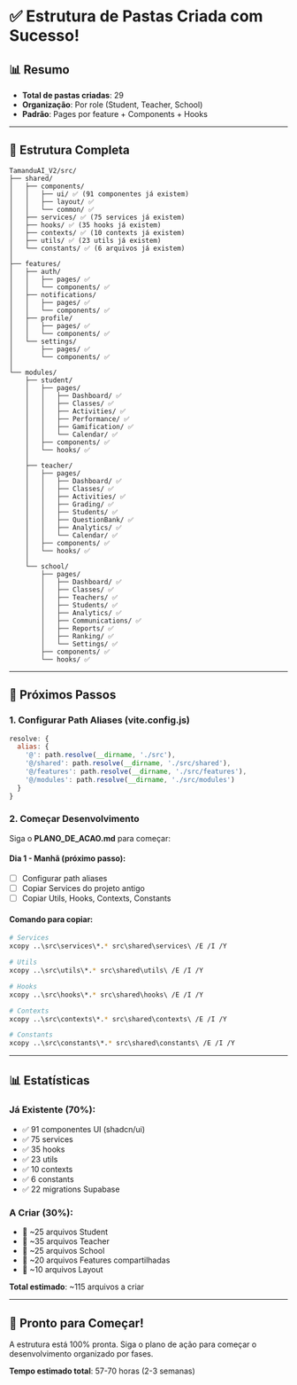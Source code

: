 # ✅ Estrutura de Pastas Criada com Sucesso!

## 📊 Resumo
- **Total de pastas criadas**: 29
- **Organização**: Por role (Student, Teacher, School)
- **Padrão**: Pages por feature + Components + Hooks

---

## 📁 Estrutura Completa

```
TamanduAI_V2/src/
├── shared/
│   ├── components/
│   │   ├── ui/ ✅ (91 componentes já existem)
│   │   ├── layout/ ✅
│   │   └── common/ ✅
│   ├── services/ ✅ (75 services já existem)
│   ├── hooks/ ✅ (35 hooks já existem)
│   ├── contexts/ ✅ (10 contexts já existem)
│   ├── utils/ ✅ (23 utils já existem)
│   └── constants/ ✅ (6 arquivos já existem)
│
├── features/
│   ├── auth/
│   │   ├── pages/ ✅
│   │   └── components/ ✅
│   ├── notifications/
│   │   ├── pages/ ✅
│   │   └── components/ ✅
│   ├── profile/
│   │   ├── pages/ ✅
│   │   └── components/ ✅
│   └── settings/
│       ├── pages/ ✅
│       └── components/ ✅
│
└── modules/
    ├── student/
    │   ├── pages/
    │   │   ├── Dashboard/ ✅
    │   │   ├── Classes/ ✅
    │   │   ├── Activities/ ✅
    │   │   ├── Performance/ ✅
    │   │   ├── Gamification/ ✅
    │   │   └── Calendar/ ✅
    │   ├── components/ ✅
    │   └── hooks/ ✅
    │
    ├── teacher/
    │   ├── pages/
    │   │   ├── Dashboard/ ✅
    │   │   ├── Classes/ ✅
    │   │   ├── Activities/ ✅
    │   │   ├── Grading/ ✅
    │   │   ├── Students/ ✅
    │   │   ├── QuestionBank/ ✅
    │   │   ├── Analytics/ ✅
    │   │   └── Calendar/ ✅
    │   ├── components/ ✅
    │   └── hooks/ ✅
    │
    └── school/
        ├── pages/
        │   ├── Dashboard/ ✅
        │   ├── Classes/ ✅
        │   ├── Teachers/ ✅
        │   ├── Students/ ✅
        │   ├── Analytics/ ✅
        │   ├── Communications/ ✅
        │   ├── Reports/ ✅
        │   ├── Ranking/ ✅
        │   └── Settings/ ✅
        ├── components/ ✅
        └── hooks/ ✅
```

---

## 🎯 Próximos Passos

### 1. **Configurar Path Aliases (vite.config.js)**
```javascript
resolve: {
  alias: {
    '@': path.resolve(__dirname, './src'),
    '@/shared': path.resolve(__dirname, './src/shared'),
    '@/features': path.resolve(__dirname, './src/features'),
    '@/modules': path.resolve(__dirname, './src/modules')
  }
}
```

### 2. **Começar Desenvolvimento**

Siga o **PLANO_DE_ACAO.md** para começar:

#### Dia 1 - Manhã (próximo passo):
- [ ] Configurar path aliases
- [ ] Copiar Services do projeto antigo
- [ ] Copiar Utils, Hooks, Contexts, Constants

#### Comando para copiar:
```bash
# Services
xcopy ..\src\services\*.* src\shared\services\ /E /I /Y

# Utils
xcopy ..\src\utils\*.* src\shared\utils\ /E /I /Y

# Hooks
xcopy ..\src\hooks\*.* src\shared\hooks\ /E /I /Y

# Contexts
xcopy ..\src\contexts\*.* src\shared\contexts\ /E /I /Y

# Constants
xcopy ..\src\constants\*.* src\shared\constants\ /E /I /Y
```

---

## 📊 Estatísticas

### Já Existente (70%):
- ✅ 91 componentes UI (shadcn/ui)
- ✅ 75 services
- ✅ 35 hooks
- ✅ 23 utils
- ✅ 10 contexts
- ✅ 6 constants
- ✅ 22 migrations Supabase

### A Criar (30%):
- 🔨 ~25 arquivos Student
- 🔨 ~35 arquivos Teacher
- 🔨 ~25 arquivos School
- 🔨 ~20 arquivos Features compartilhadas
- 🔨 ~10 arquivos Layout

**Total estimado**: ~115 arquivos a criar

---

## 🚀 Pronto para Começar!

A estrutura está 100% pronta. Siga o plano de ação para começar o desenvolvimento organizado por fases.

**Tempo estimado total**: 57-70 horas (2-3 semanas)
